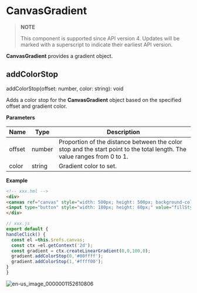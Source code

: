 # CanvasGradient

>  **NOTE**
>
>  This component is supported since API version 4. Updates will be marked with a superscript to indicate their earliest API version.

**CanvasGradient** provides a gradient object.

## addColorStop

addColorStop(offset: number, color: string): void

Adds a color stop for the **CanvasGradient** object based on the specified offset and gradient color.

**Parameters**

| Name   | Type   | Description                                                  |
| ------ | ------ | ------------------------------------------------------------ |
| offset | number | Proportion of the distance between the color stop and the start point to the total length. The value ranges from 0 to 1. |
| color   | string | Gradient color to set.                                       |

**Example** 

  ```html
<!-- xxx.hml -->
<div>
  <canvas ref="canvas" style="width: 500px; height: 500px; background-color: #ffff00;"></canvas>
  <input type="button" style="width: 180px; height: 60px;" value="fillStyle"onclick="handleClick" />
</div>
  ```

  ```js
// xxx.js
export default {
  handleClick() {
    const el =this.$refs.canvas;
    const ctx =el.getContext('2d');
    const gradient = ctx.createLinearGradient(0,0,100,0);
    gradient.addColorStop(0,'#00ffff');
    gradient.addColorStop(1,'#ffff00');
  }
}
  ```

  ![en-us_image_0000001152610806](figures/en-us_image_0000001152610806.png)
